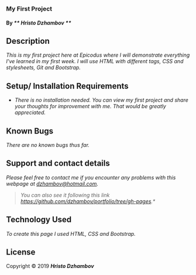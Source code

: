 ### My First Project

#### By _** Hristo Dzhambov **_

## Description

_This is my first project here at Epicodus where I will demonstrate everything I've learned in my first week. I will use HTML with different tags, CSS and stylesheets, Git and Bootstrap._

## Setup/ Installation Requirements

* _There is no installation needed.
You can view my first project and share your thoughts for improvement with me. That would be greatly appreciated._

## Known Bugs

_There are no known bugs thus far._

## Support and contact details

_Please feel free to contact me if you encounter any problems with this webpage at dzhambov@hotmail.com._
> _You can also see it following this link https://github.com/dzhambov/portfolio/tree/gh-pages.*_

## Technology Used

_To create this page I used HTML, CSS and Bootstrap._

## License

Copyright &copy; 2019  **_Hristo Dzhambov_**
